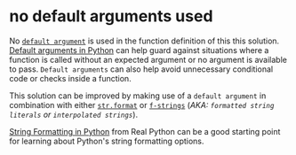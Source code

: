 # no default arguments used

No [`default argument`](https://en.wikipedia.org/wiki/Default_argument) is used in the function definition of this this solution.
[Default arguments in Python](https://blog.finxter.com/python-default-arguments/) can help guard against situations where a function is called without an expected argument or no argument is available to pass.
`Default arguments` can also help avoid unnecessary conditional code or checks inside a function.

This solution can be improved by making use of a `default argument` in combination with either [`str.format`](https://docs.python.org/3/library/stdtypes.html#str.format) or [`f-strings`](https://docs.python.org/3/reference/lexical_analysis.html#formatted-string-literals) (_AKA: `formatted string literals` or `interpolated strings`_).

[String Formatting in Python](https://realpython.com/python-string-formatting/) from Real Python can be a good starting point for learning about Python's string formatting options.
